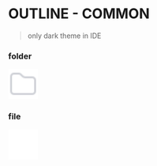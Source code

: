 # OUTLINE - COMMON
> only dark theme in IDE
### folder
<img src="../../icons/outline/common/folder.svg" width="60" height="60"/>

### file
<img src="../../icons/outline/common/file.svg" width="60" height="60"/>

